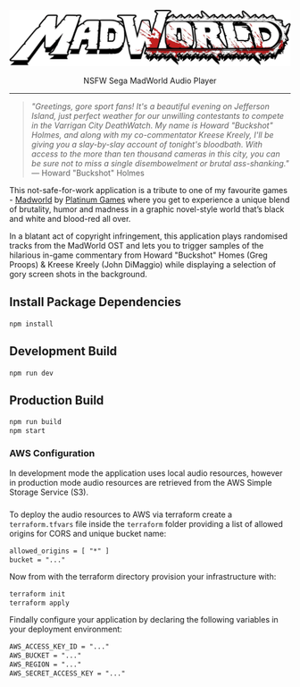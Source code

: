 ![MadWorld](/public/images/madworld-logo.png)

<p align="center">NSFW Sega MadWorld Audio Player</p>

<hr/>

> <i>"Greetings, gore sport fans! It's a beautiful evening on Jefferson Island, just perfect weather for our unwilling contestants to compete in the Varrigan City DeathWatch. My name is Howard "Buckshot" Holmes, and along with my co-commentator Kreese Kreely, I'll be giving you a slay-by-slay account of tonight's bloodbath. With access to the more than ten thousand cameras in this city, you can be sure not to miss a single disembowelment or brutal ass-shanking."</i>
> — Howard "Buckshot" Holmes

This not-safe-for-work application is a tribute to one of my favourite games - [Madworld](https://www.platinumgames.com/games/madworld) by [Platinum Games](https://www.platinumgames.com/) where you get to experience a unique blend of brutality, humor and madness in a graphic novel-style world that’s black and white and blood-red all over.

In a blatant act of copyright infringement, this application plays randomised tracks from the MadWorld OST and lets you to trigger samples of the hilarious in-game commentary from Howard "Buckshot" Homes (Greg Proops) & Kreese Kreely (John DiMaggio) while displaying a selection of gory screen shots in the background.

## Install Package Dependencies

```
npm install
```

## Development Build

```
npm run dev
```

## Production Build

```
npm run build
npm start
```

### AWS Configuration

In development mode the application uses local audio resources, however in production mode audio resources are retrieved from the AWS Simple Storage Service (S3).

###

To deploy the audio resources to AWS via terraform create a `terraform.tfvars` file inside the `terraform` folder providing a list of allowed origins for CORS and unique bucket name:

```
allowed_origins = [ "*" ]
bucket = "..."
```

Now from with the terraform directory provision your infrastructure with:

```
terraform init
terraform apply
```

Findally configure your application by declaring the following variables in your deployment environment:

```
AWS_ACCESS_KEY_ID = "..."
AWS_BUCKET = "..."
AWS_REGION = "..."
AWS_SECRET_ACCESS_KEY = "..."
```
